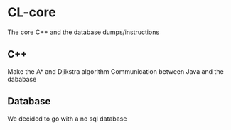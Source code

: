 # CL-core
The core C++ and the database dumps/instructions

## C++
Make the A* and Djikstra algorithm
Communication between Java and the dababase

## Database
We decided to go with a no sql database
